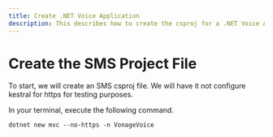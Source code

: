 ```yaml
---
title: Create .NET Voice Application
description: This describes how to create the csproj for a .NET Voice Application.
---
```


# Create the SMS Project File

To start, we will create an SMS csproj file. We will have it not configure kestral for https for testing purposes.

In your terminal, execute the following command.

```shell
dotnet new mvc --no-https -n VonageVoice
```
